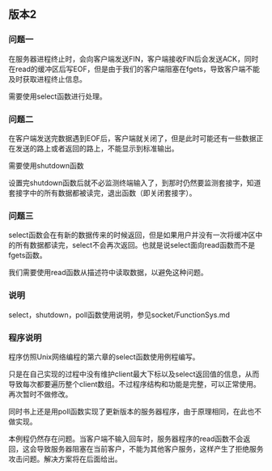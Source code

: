## 版本2

### 问题一

在服务器进程终止时，会向客户端发送FIN，客户端接收FIN后会发送ACK，同时在read的缓冲区后写EOF，但是由于我们的客户端阻塞在fgets，导致客户端不能及时获取进程终止信息。

需要使用select函数进行处理。

### 问题二

在客户端发送完数据遇到EOF后，客户端就关闭了，但是此时可能还有一些数据正在发送的路上或者返回的路上，不能显示到标准输出。

需要使用shutdown函数

设置完shutdown函数后就不必监测终端输入了，到那时仍然要监测套接字，知道套接字中的所有数据都被读完，退出函数（即关闭套接字）。

### 问题三

select函数会在有新的数据传来的时候返回，但是如果用户并没有一次将缓冲区中的所有数据都读完，select不会再次返回。也就是说select面向read函数而不是fgets函数。

我们需要使用read函数从描述符中读取数据，以避免这种问题。


### 说明

select，shutdown，poll函数使用说明，参见socket/FunctionSys.md

### 程序说明

程序仿照Unix网络编程的第六章的select函数使用例程编写。

只是在自己实现的过程中没有维护client最大下标以及select返回值的信息，从而导致每次都要遍历整个client数组。不过程序结构和功能是完整，可以正常使用。再次暂时不做修改。

同时书上还是用poll函数实现了更新版本的服务器程序，由于原理相同，在此也不做实现。

本例程仍然存在问题。当客户端不输入回车时，服务器程序的read函数不会返回，这会导致服务器阻塞在当前客户，不能为其他客户服务，这样产生了拒绝服务攻击问题。解决方案将在后面给出。
